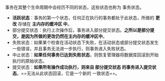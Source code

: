 事务在其整个生命周期中会经历不同的状态，这些状态也称为 事务状态。
- **活跃状态**：事务的第一个状态，任何正在执行的事务都处于此状态，所做的 **更改** 存储在 **主内存的缓冲区 中**。
- 部分提交状态：执行上次操作后，事务进入部分提交状态。**之所以是部分提交，是因为所做的更改仍然在主内存的缓冲区中**。
- 失败状态：如果某个检查在活动状态下失败，在活动状态或部分提交状态发生一些错误，并且事务无法进一步执行，则事务进入失败状态。
- 中止状态：**如果任何事务已达到失败状态**，则恢复管理器将数据库回滚到开始执行的原始状态。
- 提交状态：**如果所有操作成功执行，则来自 部分提交状态 的事务进入提交状态**。==无法从此状态回滚，它是一个新的 一致状态==。

 